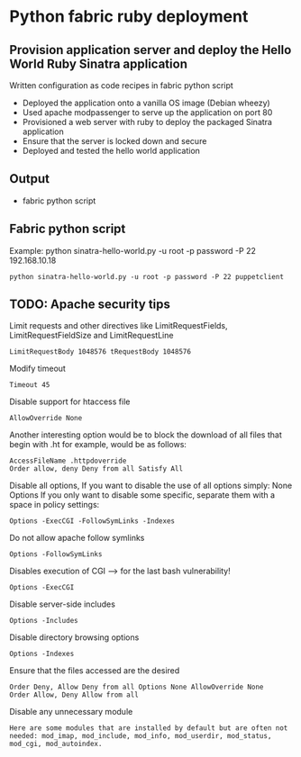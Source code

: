 Python fabric ruby deployment
=============


Provision application server and deploy the Hello World Ruby Sinatra application
-------
Written configuration as code recipes in fabric python script

- Deployed the application onto a vanilla OS image (Debian wheezy)
- Used apache modpassenger to serve up the application on port 80
- Provisioned a web server with ruby to deploy the packaged Sinatra application
- Ensure that the server is locked down and secure
- Deployed and tested the hello world application



Output
-------------
- fabric python script


Fabric python script
-------------
Example: python sinatra-hello-world.py -u root -p password -P 22 192.168.10.18

    python sinatra-hello-world.py -u root -p password -P 22 puppetclient


TODO: Apache security tips
-------------
Limit requests and other directives like LimitRequestFields, LimitRequestFieldSize and LimitRequestLine

    LimitRequestBody 1048576 tRequestBody 1048576

Modify timeout

    Timeout 45

Disable support for htaccess file

    AllowOverride None

Another interesting option would be to block the download of all files that begin with .ht for example, would be as follows:

    AccessFileName .httpdoverride
    Order allow, deny Deny from all Satisfy All

Disable all options, If you want to disable the use of all options simply:
    None Options
If you only want to disable some specific, separate them with a space in policy settings:

    Options -ExecCGI -FollowSymLinks -Indexes

Do not allow apache follow symlinks

    Options -FollowSymLinks

Disables execution of CGI --> for the last bash vulnerability!

    Options -ExecCGI

Disable server-side includes

    Options -Includes

Disable directory browsing options

    Options -Indexes

Ensure that the files accessed are the desired

    Order Deny, Allow Deny from all Options None AllowOverride None
    Order Allow, Deny Allow from all

Disable any unnecessary module

    Here are some modules that are installed by default but are often not needed: mod_imap, mod_include, mod_info, mod_userdir, mod_status, mod_cgi, mod_autoindex.

